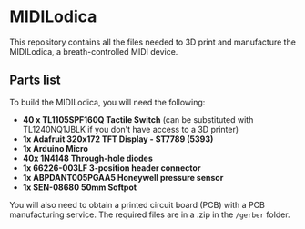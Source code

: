 # MIDILodica

This repository contains all the files needed to 3D print and manufacture the MIDILodica, a breath-controlled MIDI device.

## Parts list

To build the MIDILodica, you will need the following:

- **40 x TL1105SPF160Q Tactile Switch** (can be substituted with TL1240NQ1JBLK if you don't have access to a 3D printer)
- **1x Adafruit 320x172 TFT Display - ST7789 (5393)**
- **1x Arduino Micro**
- **40x 1N4148 Through-hole diodes**
- **1x 66226-003LF 3-position header connector**
- **1x ABPDANT005PGAA5 Honeywell pressure sensor**
- **1x SEN-08680 50mm Softpot**

You will also need to obtain a printed circuit board (PCB) with a PCB manufacturing service. The required files are in a .zip in the `/gerber` folder.
